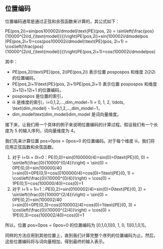 ## 位置编码

位置编码通常是通过正弦和余弦函数来计算的，其公式如下：

PE(pos,2i)=sin⁡(pos100002i/dmodel)\text{PE}(pos, 2i) = \sin\left(\frac{pos}{10000^{2i/d_{\text{model}}}}\right)PE(pos,2i)=sin(100002i/dmodel​pos​)PE(pos,2i+1)=cos⁡(pos100002i/dmodel)\text{PE}(pos, 2i+1) = \cos\left(\frac{pos}{10000^{2i/d_{\text{model}}}}\right)PE(pos,2i+1)=cos(100002i/dmodel​pos​)

其中：

* PE(pos,2i)\text{PE}(pos, 2i)PE(pos,2i) 表示位置 pospospos 和维度 2i2i2i 的位置编码，
* PE(pos,2i+1)\text{PE}(pos, 2i+1)PE(pos,2i+1) 表示位置 pospospos 和维度 2i+12i+12i+1 的位置编码，
* pospospos 是位置的索引，
* iii 是维度的索引，i=0,1,2,…,dim_model−1i = 0, 1, 2, \ldots, \text{dim\_model} - 1i=0,1,2,…,dim_model−1，
* dim_model\text{dim\_model}dim_model 是词向量维度。

接下来，让我们用一个具体的例子来说明位置编码的计算过程。假设我们有一个长度为 5 的输入序列，词向量维度为 4。

我们先来计算位置 pos=0pos = 0pos=0 的位置编码。对于每个维度 iii，我们将应用正弦函数和余弦函数。

1. 对于 i=0i = 0i=0：PE(0,0)=sin⁡(0100000/4)=sin⁡(0)=0\text{PE}(0, 0) = \sin\left(\frac{0}{10000^{0/4}}\right) = \sin(0) = 0PE(0,0)=sin(100000/40​)=sin(0)=0PE(0,1)=cos⁡(0100000/4)=cos⁡(0)=1\text{PE}(0, 1) = \cos\left(\frac{0}{10000^{0/4}}\right) = \cos(0) = 1PE(0,1)=cos(100000/40​)=cos(0)=1
2. 对于 i=1i = 1i=1：PE(0,2)=sin⁡(0100002/4)=sin⁡(0)=0\text{PE}(0, 2) = \sin\left(\frac{0}{10000^{2/4}}\right) = \sin(0) = 0PE(0,2)=sin(100002/40​)=sin(0)=0PE(0,3)=cos⁡(0100002/4)=cos⁡(0)=1\text{PE}(0, 3) = \cos\left(\frac{0}{10000^{2/4}}\right) = \cos(0) = 1PE(0,3)=cos(100002/40​)=cos(0)=1

所以，位置 pos=0pos = 0pos=0 的位置编码为 [0,1,0,1][0, 1, 0, 1][0,1,0,1]。

同样的方法应用到其他位置上，直到我们计算完整个序列的位置编码为止。然后，这些位置编码将与词向量相加，得到最终的输入表示。